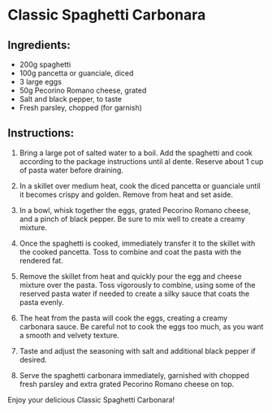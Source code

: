 # Classic Spaghetti Carbonara


## Ingredients:

- 200g spaghetti
- 100g pancetta or guanciale, diced
- 3 large eggs
- 50g Pecorino Romano cheese, grated
- Salt and black pepper, to taste
- Fresh parsley, chopped (for garnish)

## Instructions:

1. Bring a large pot of salted water to a boil. Add the spaghetti and cook according to the package instructions until al dente. Reserve about 1 cup of pasta water before draining.

2. In a skillet over medium heat, cook the diced pancetta or guanciale until it becomes crispy and golden. Remove from heat and set aside.

3. In a bowl, whisk together the eggs, grated Pecorino Romano cheese, and a pinch of black pepper. Be sure to mix well to create a creamy mixture.

4. Once the spaghetti is cooked, immediately transfer it to the skillet with the cooked pancetta. Toss to combine and coat the pasta with the rendered fat.

5. Remove the skillet from heat and quickly pour the egg and cheese mixture over the pasta. Toss vigorously to combine, using some of the reserved pasta water if needed to create a silky sauce that coats the pasta evenly.

6. The heat from the pasta will cook the eggs, creating a creamy carbonara sauce. Be careful not to cook the eggs too much, as you want a smooth and velvety texture.

7. Taste and adjust the seasoning with salt and additional black pepper if desired.

8. Serve the spaghetti carbonara immediately, garnished with chopped fresh parsley and extra grated Pecorino Romano cheese on top.

Enjoy your delicious Classic Spaghetti Carbonara!


